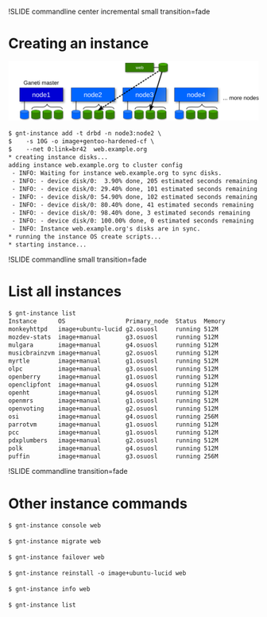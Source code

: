 !SLIDE commandline center incremental small transition=fade

# Creating an instance #

![creating-instance](creating-instance.png)

    $ gnt-instance add -t drbd -n node3:node2 \
    $    -s 10G -o image+gentoo-hardened-cf \
    $    --net 0:link=br42  web.example.org
    * creating instance disks...
    adding instance web.example.org to cluster config
     - INFO: Waiting for instance web.example.org to sync disks.
     - INFO: - device disk/0:  3.90% done, 205 estimated seconds remaining
     - INFO: - device disk/0: 29.40% done, 101 estimated seconds remaining
     - INFO: - device disk/0: 54.90% done, 102 estimated seconds remaining
     - INFO: - device disk/0: 80.40% done, 41 estimated seconds remaining
     - INFO: - device disk/0: 98.40% done, 3 estimated seconds remaining
     - INFO: - device disk/0: 100.00% done, 0 estimated seconds remaining
     - INFO: Instance web.example.org's disks are in sync.
    * running the instance OS create scripts...
    * starting instance...

!SLIDE commandline small transition=fade

# List all instances #

    $ gnt-instance list
    Instance      OS                 Primary_node  Status  Memory
    monkeyhttpd   image+ubuntu-lucid g2.osuosl     running 512M
    mozdev-stats  image+manual       g3.osuosl     running 512M
    mulgara       image+manual       g4.osuosl     running 512M
    musicbrainzvm image+manual       g2.osuosl     running 512M
    myrtle        image+manual       g1.osuosl     running 512M
    olpc          image+manual       g3.osuosl     running 512M
    openberry     image+manual       g1.osuosl     running 512M
    openclipfont  image+manual       g4.osuosl     running 512M
    openht        image+manual       g4.osuosl     running 512M
    openmrs       image+manual       g1.osuosl     running 512M
    openvoting    image+manual       g2.osuosl     running 512M
    osi           image+manual       g4.osuosl     running 256M
    parrotvm      image+manual       g1.osuosl     running 512M
    pcc           image+manual       g1.osuosl     running 512M
    pdxplumbers   image+manual       g2.osuosl     running 512M
    polk          image+manual       g4.osuosl     running 512M
    puffin        image+manual       g3.osuosl     running 256M

!SLIDE commandline transition=fade

# Other instance commands #

    $ gnt-instance console web

    $ gnt-instance migrate web

    $ gnt-instance failover web

    $ gnt-instance reinstall -o image+ubuntu-lucid web

    $ gnt-instance info web

    $ gnt-instance list
